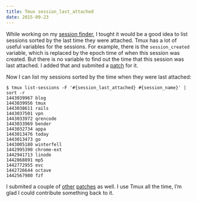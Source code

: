 ```yaml
---
title: Tmux session_last_attached
date: 2015-09-23
---
```


While working on my [session finder](/tmux-session-management), I tought it would be a good idea to list sessions sorted by the last time they were attached.
Tmux has a lot of useful variables for the sessions.
For example, there is the `session_created` variable, which is replaced by the epoch time of when this session was created.
But there is no variable to find out the time that this session was last attached.
I added that and submited a [patch](https://github.com/tmux/tmux/commit/cfabe30becba6f0c54035a29ee61a6a7f3d0cf60) for it.

Now I can list my sessions sorted by the time when they were last attached:


    $ tmux list-sessions -F '#{session_last_attached} #{session_name}' | sort -r
    1443039967 blog
    1443039956 tmux
    1443038611 rails
    1443037501 vpn
    1443033972 qrencode
    1443033969 bender
    1443032734 appa
    1443013476 today
    1443013473 go
    1443005180 winterfell
    1442995390 chrome-ext
    1442941713 linode
    1442868891 mp5
    1442772955 evc
    1442726644 octave
    1442567980 fzf


I submited a couple of [other](https://github.com/tmux/tmux/commit/16efa8483888e326aed2c05a01b63b45a2b118ef) [patches](https://github.com/tmux/tmux/commit/dc66795e353e1d84c23cb87f4120480a152b43d9) as well.
I use Tmux all the time, I&rsquo;m glad I could contribute something back to it.
